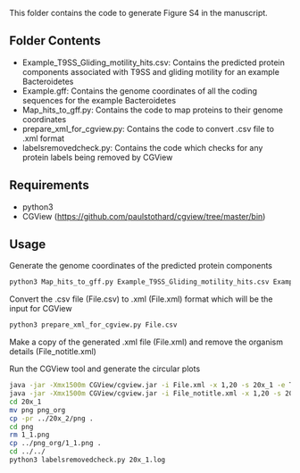 This folder contains the code to generate Figure S4 in the manuscript.

## Folder Contents

- Example_T9SS_Gliding_motility_hits.csv: Contains the predicted protein components associated with T9SS and gliding motility for an example Bacteroidetes
- Example.gff: Contains the genome coordinates of all the coding sequences for the example Bacteroidetes
- Map_hits_to_gff.py: Contains the code to map proteins to their genome coordinates
- prepare_xml_for_cgview.py: Contains the code to convert .csv file to .xml format
- labelsremovedcheck.py: Contains the code which checks for any protein labels being removed by CGView
 
## Requirements

- python3
- CGView (https://github.com/paulstothard/cgview/tree/master/bin)

## Usage

Generate the genome coordinates of the predicted protein components

```sh
python3 Map_hits_to_gff.py Example_T9SS_Gliding_motility_hits.csv Example.gff
```

Convert the .csv file (File.csv) to .xml (File.xml) format which will be the input for CGView

```sh
python3 prepare_xml_for_cgview.py File.csv
```

Make a copy of the generated .xml file (File.xml) and remove the organism details (File_notitle.xml)

Run the CGView tool and generate the circular plots

```sh
java -jar -Xmx1500m CGView/cgview.jar -i File.xml -x 1,20 -s 20x_1 -e T > 20x_1.log 2>&1
java -jar -Xmx1500m CGView/cgview.jar -i File_notitle.xml -x 1,20 -s 20x_2 -e T > 20x_2.log 2>&1
cd 20x_1
mv png png_org
cp -pr ../20x_2/png .
cd png
rm 1_1.png
cp ../png_org/1_1.png .
cd ../../
python3 labelsremovedcheck.py 20x_1.log

```


